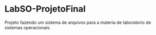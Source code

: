 # LabSO-ProjetoFinal
Projeto fazendo um sistema de arquivos para a materia de laboratorio de sistemas operacionais.

